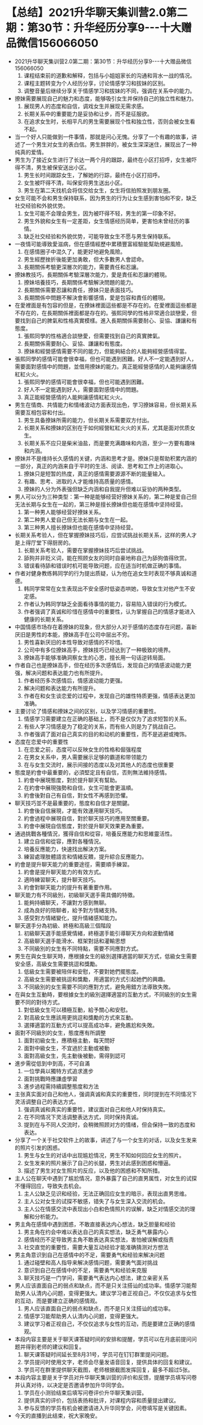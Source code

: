 # 【总结】2021升华聊天集训营2.0第二期：第30节：升华经历分享9---十大赠品微信156066050

-   2021升华聊天集训营2.0第二期：第30节：升华经历分享9---十大赠品微信156066050
    1.  课程结束前的道歉和解释，包括与小姐姐家长的沟通和背水一战的情况。
    2.  课程主题转变为个人经历分享，讨论情感学习和拔妹的区别。
    3.  调整音量后继续分享关于情感学习和拔妹的不同，强调在关系中的能力。
-   撩妹需要展现自己的魅力和态度，能够吸引女生并保持自己的独立性和魅力。
    1.  展现男人的态度和自信，调戏女生并展现无需求感。
    2.  长期关系中的重要能力是妥协和让步，而不是征服欲。
    3.  在追求女生时，长相平凡的男生需要展现个性和独立性，否则会被女生看不起。
-   当一个好人只能做到一件事情，那就是问心无愧。分享了一个有趣的故事，讲述了一个男生对女生的表白信。男生胖胖的，被女生深深迷住，展现出了一种纯真的爱情。
-   男生为了接近女生进行了长达一两个月的跟踪，最终在小区打招呼，女生被吓得不清，男生被保安送出小区。
    1.  男生长时间跟踪女生，了解她的行踪，最终在小区打招呼。
    2.  女生被吓得不清，叫保安将男生送出小区。
    3.  男生在第二天找机会将信交给女生，女生将信拍照发到朋友圈。
-   女生可能不会和男生保持联系，因为男生的行为让女生感到害怕和不安，缺乏社交经验和外貌优势。
    1.  女生可能不会理会男生，因为被吓得不轻，男生的第一印象不好。
    2.  男生外貌和女生有一定差距，女生情感经历简单，更害怕未曾经历的事情。
    3.  缺乏社交经验和外貌优势，可能导致女生不愿与男生保持联系。
-   一夜情可能導致愛滋病，但在感情經歷中累積豐富經驗能幫助規避風險。
    1.  在感情圈子中混久了，能更好地避免風險。
    2.  男生經歷挫折後能更加勇敢，但大多數男人會認命。
    3.  長期關係考驗更深層次的能力，需要責任和忍讓。
-   撩妹教技巧，長期關係考驗深層次能力，愛是責任和忍讓的體現。
    1.  撩妹培養技巧，長期關係考驗解決問題的能力。
    2.  長期關係需要忍讓和責任，撩妹只是表面技巧。
    3.  長期關係中問題不解決會影響感情，愛是包容和責任的體現。
-   在愛裡面是有包容的但是，在撩妹裡面這些都是不存在的。在愛裡面這些都是不存在的，在長期關係裡面都是存在的。張熙同學的性格非常適合談戀愛，但要找到自己的脾氣和性格真實模樣。進入長期關係需要耐心、妥協、謙讓和有態度。
    1.  張熙同學的性格適合談戀愛，但需要找到自己的真實脾氣。
    2.  長期關係需要耐心、妥協、謙讓和有態度。
    3.  撩妹和經營感情需要不同的能力，但能夠結合的人能夠經營感情得當。
-   張熙同學的感情可能會很幸福，但也可能遇到困難。好人不一定能遇到好人，需要面對感情中的問題，並借用撩妹的能力。真正能經營感情的人能夠讓感情紅紅火火。
    1.  張熙同學的感情可能會很幸福，但也可能遇到困難。
    2.  好人不一定能遇到好人，需要面對感情中的問題。
    3.  真正能經營感情的人能夠讓感情紅紅火火。
-   男生在情商、共情能力和情绪波动方面表现出色，学习撩妹容易，但长期关系需要互相包容和付出。
    1.  男生具备撩妹所需的能力，但长期关系需要双方付出。
    2.  长期关系和撩妹的区别在于如何經營紅紅火火的关系，尤其是面对优质女生。
    3.  长期关系不应只是柴米油盐，而是要充满趣味和内涵，至少一方要有趣味和内涵。
-   撩妹并不是维持长久感情的关键，内涵和思考才是。撩妹只是帮助积累内涵的一部分，真正的内涵来自于平时的生活、阅读、思考和工作上的进取心。
    1.  撩妹只是短暂的热度，真正的感情需要源源不断的能量输入。
    2.  有趣、思考、进取的人才能维持高质量的感情。
    3.  撩妹的人分为外表强但缺乏内涵和自我提升但难以妥协的两种类型。
-   男人可以分为三种类型：第一种是能够经营好撩妹关系的，第二种是爱自己但无法长期与女生在一起的，第三种是擅长撩妹但也能在感情中坚持经营。
    1.  第一种男人能够经营好撩妹关系。
    2.  第二种男人爱自己但无法长期与女生在一起。
    3.  第三种男人擅长撩妹但也能在感情中坚持经营。
-   长期关系考验人，但在掌握撩妹技巧后，应尝试挑战长期关系，这样的男人才是上得厅堂下得厨房的。
    1.  长期关系考验人，需要在掌握撩妹技巧后尝试挑战。
    2.  舔狗并非贬义词，能在照顾女友的同时自豪地称自己为舔狗值得欣赏。
    3.  错误看待舔和错误时机可能导致问题，应在适当时机做正确的事情。
-   作者对健身教练韩同学的行为提出质疑，认为他在追女生时表现不够真诚和道德。
    1.  韩同学常常在女生表现出不安全感时低姿态哄她，导致女生对他产生不安定感。
    2.  作者认为韩同学缺乏全面看待事情的能力，容易陷入错误的行为模式。
    3.  作者强调了真诚和珍惜在感情中的重要性，认为掌握自己的情感才能进入健康的长期关系。
-   中国情感市场存在着撩妹的现象，但大部分人对于感情的态度存在问题，喜新厌旧是男性的本能，撩妹高手在公司中层出不穷。
    1.  男性喜新厌旧的本性导致对感情的不珍惜。
    2.  公司中有多位撩妹高手，撩妹技巧已经达到了一种极致的境界。
    3.  撩妹高手能够准确洞察女生的心思，擅长用一句话逆转局面。
-   作者自己也是撩妹高手，但在经历多次感情后，发现自己的情感波动能力更强，解决问题和表达能力也有所提升。
    1.  作者经历多次感情后，情感波动能力更强。
    2.  解决问题和表达能力有所提升。
    3.  作者在和女生谈恋爱的过程中，发现自己的雄性特质更强，情感表达更加准确。
-   主要讨论了情感和撩妹之间的区别，以及学习情感的重要性。
    1.  情感学习需要建立在正确的基础上，而不是仅仅为了追求短暂的关系。
    2.  有些人学习情感是为了稳定的关系，而有些人则是为了挑战自己。
    3.  作者强调了面对自己真实的目的和动机的重要性，而不是逃避或掩饰。
-   态度在恋爱中的重要性
    1.  在恋爱之前，态度可以反映女生的性格和倔强程度
    2.  在男女关系中，男人需要展示足够的霸道和带领能力
    3.  在与女生交流时，展示间接的态度以及对其他人的态度也很重要
-   態度是約會中最重要的，必須堅定且有自信，否則無法維持感情。
    1.  約會中展現態度，對於提升聊天有幫助。
    2.  在約會中展現強勢和自信，女生可能會更溫順。
    3.  約會後對自己有自信，對女性不再感到恐懼。
-   聊天技巧並不是最重要的，態度和自信才是關鍵。
    1.  約會後自信展現，才能有效運用聊天技巧。
    2.  約會過程中展現自信，對於聊天技巧的應用至關重要。
    3.  約會中展現自信態度，對於提升聊天效果更為重要。
-   通過挑戰各種情況，獲得自信和從容，培養反應能力和思維靈活性。
    1.  建立自信和從容，應對各種情況。
    2.  培養反應能力，快速找出解決方案。
    3.  練習處理肢體語言和情緒反饋，提升綜合反應能力。
-   約會是提升聊天能力的重要途徑，需要順手練習。
    1.  約會是提升聊天能力的有效方式。
    2.  適時練習聊天，提升聊天技巧。
    3.  約會對聊天能力的提升有著重要作用。
-   聊天能力有不同級別，初級聊天選手需具備的特徵。
    1.  能夠持續聊天，不讓對方感到無聊。
    2.  成為良好的陪聊者，給予對方情緒支持。
    3.  感受對方情緒變化，提升情緒感知能力。
-   聊天選手分為初級、終極和高級三個階段
    1.  初級聊天選手能感覺情緒，終極選手能引導聊天方向和波動情緒
    2.  高級聊天選手能滑水、框架對話和灌輸思想
    3.  不同級別的女生有不同特點，需要不同應對方式。
-   男生在與女生聊天時，應根據女生的級別選擇適當的聊天方式，低級女生需要安全感，高級女生需要挑逗和獎勵。
    1.  低級女生需要被陪伴和安慰，不要對她們擺態度。
    2.  高級女生需要被挑逗和獎勵，用適當的方式引起她們的興趣。
    3.  不同級別的女生需要不同的應對方式，避免用錯方法導致失敗。
-   在與女生互動時，要根據女生的級別選擇適當的互動方式，不同級別的女生需要不同的對待方式。
    1.  對低級女生可以積極互動，給予關心和安慰。
    2.  對高級女生應該用更挑逗和獎勵的方式來互動。
    3.  選擇適當的互動方式可以提高成功率，避免尷尬和失敗。
-   面對不同級別的女生，態度應有所調整
    1.  面對初級女生，應積極主動，每天問好
    2.  面對中級女生，不宜過於主動或被動
    3.  面對高級女生，先主動後被動，需得到認可
-   進步需從低到中到高，不可自滿
    1.  一位學員以獨特方式追求進步
    2.  面對挑戰時應謙虛學習
    3.  進步過程需持續調整態度和方法
-   主张真实面对自己和他人，强调真诚和真实的重要性，同时提到在不同情况下灵活调整自己的表达方式。
    1.  强调真诚和真实的重要性，建议面对自己和他人时保持真实。
    2.  在不同情况下灵活调整表达方式，同时保持真诚。
    3.  提到在与不同人交流时，会稍微照顾对方的情绪，但会保持一致的态度和表达。
-   分享了一个关于社交软件上的故事，讲述了与一个女生的对话，以及女生发来的照片引发的困惑。
    1.  男生与女生的对话中出现尴尬情况，男生不知如何回应女生的照片。
    2.  女生发来的照片展示了自己的长腿，男生对此感到困惑和懵逼。
    3.  描述了男生对女生照片的反应，以及他的困惑和不知所措。
-   主人公在聊天中遇到了尴尬情况，意外暴露了自己的直男属性，对女生的试探不懂得回应，导致失去机会。
    1.  主人公缺乏见识和经验，无法正确回应女生的暗示，表现出直男思维。
    2.  主人公对女生的试探不敏感，错失了与女生深入交流的机会。
    3.  主人公在情感交流中表现出小白和色情照片的误解，缺乏对情感交流的理解和分析能力。
-   男主角在感情中遇到困惑，不敢直接表达内心想法，缺乏胆量和经验
    1.  男主角在约会中难以表达自己的真实想法，缺乏勇气暴露内心
    2.  感情经历不足导致男主角不敢表达真实想法，害怕被误解或指责
    3.  社交直觉的重要性，需要大量互动经验才能准确猜测对方想法
-   男主角意识到自己在感情中的不足，需要勇气和经验来解决问题
    1.  通过碰壁和高人指导来解决感情问题，需要勇气面对挑战
    2.  意识到自己在感情中的不足，需要勇气和经验来克服
    3.  聊天技巧是一门学问，需要勇气表达内心想法，建立亲密关系
-   男人应该直面自己的弱点和缺点，而不是只关注搭讪的成功率。情感学习能帮助男人认清内心问题，变得更强大。建议学习者正视自己，不仅仅追求与女性的互动，而是要建立正确的感情观。
    1.  男人应该直面自己的弱点和缺点，而不是只关注搭讪的成功率。
    2.  情感学习能帮助男人认清内心问题，变得更强大。
    3.  建议学习者正视自己，不仅仅追求与女性的互动，而是要建立正确的感情观。
-   本段内容主要是关于聊天课答疑时间的安排和提醒，学员可以在月底前提问问题并得到老师的建议和回复。
    1.  聊天课答疑时间延长至8月31号，学员可在钉钉群里提问问题。
    2.  学员提问时使用文字，老师会尽量发语音回复，提供具体的回复和建议。
    3.  学员可在群里提供聊天截图，老师根据截图发挥回复，最多不超过5张。
-   本段内容主要是关于学员对升华聊天集训营的评价和反馈，提醒学员填写问卷并认真对待，以决定是否邀请参加升华同学会。
    1.  学员在小测验结束后填写问卷评价升华聊天集训营。
    2.  提供真实的评价，包括表扬和批评，对课程内容和质量提出建议。
    3.  参与反馈的学员有机会被邀请进入升华同学会，问卷填写是关键因素。
-   今天的直播到此结束，祝大家晚安。